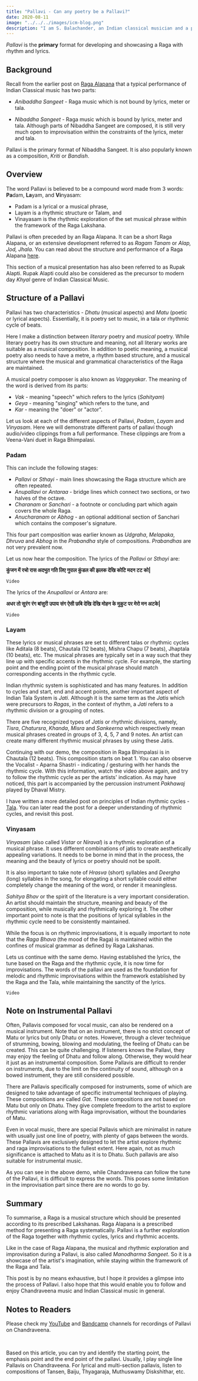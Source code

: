 ```yaml
---
title: "Pallavi - Can any poetry be a Pallavi?"
date: 2020-08-11
image: "../../../images/icm-blog.png"
description: "I am S. Balachander, an Indian classical musician and a performing artist of Chandraveena. In my long association with music, I have been privileged to have had deep and meaningful discussions on the theory of music with my Ustad, and undertaken further study of scriptures to understand our music better. Here I share my understanding of what a Pallavi (composition) is. Pallavi is also popularly known as Bandish/Kriti. Read on to find out more!"
---
```


*Pallavi* is the **primary** format for developing and showcasing a Raga with rhythm and lyrics.

## Background
Recall from the earlier post on [Raga Alapana](/blog/raga-alapana/) that a typical performance of Indian Classical music has two parts:

* *Anibaddha Sangeet* - Raga music which is not bound by lyrics, meter or tala.

* *Nibaddha Sangeet* - Raga music which is bound by lyrics, meter and tala. Although parts of Nibaddha Sangeet are composed, it is still very much open to improvisation within the constraints of the lyrics, meter and tala.

Pallavi is the primary format of Nibaddha Sangeet. It is also popularly known as a composition, *Kriti* or *Bandish*.

## Overview

The word Pallavi is believed to be a compound word made from 3 words: **Pa**dam, **La**yam, and **Vi**nyasam:
* Padam is a lyrical or a musical phrase,
* Layam is a rhythmic structure or Talam, and
* Vinayasam is the rhythmic exploration of the set musical phrase within the framework of the Raga Lakshana.

Pallavi is often preceded by an Raga Alapana. It can be a short Raga Alapana, or an extensive development referred to as *Ragam Tanam* or *Alap, Jod, Jhala*. You can read about the structure and performance of a Raga Alapana [here](/blog/raga-alapana/).

This section of a musical presentation has also been referred to as Rupak Alapti. Rupak Alapti could also be considered as the precursor to modern day *Khyal* genre of Indian Classical Music. 

## Structure of a Pallavi

Pallavi has two characteristics - *Dhatu* (musical aspects) and *Matu* (poetic or lyrical aspects). Essentially, it is poetry set to music, in a tala or rhythmic cycle of beats. 

Here I make a distinction between *literary* poetry and *musical* poetry. While literary poetry has its own structure and meaning, not all literary works are suitable as a musical composition. In addition to poetic meaning, a musical poetry also needs to have a metre, a rhythm based structure, and a musical structure where the musical and grammatical characteristics of the Raga are maintained.

A musical poetry composer is also known as *Vaggeyakar*. The meaning of the word is derived from its parts:
* *Vak* - meaning "speech" which refers to the lyrics (*Sahityam*) 
* *Geya* - meaning "singing" which refers to the tune, and 
* *Kar* - meaning the "doer" or "actor".

Let us look at each of the different aspects of Pallavi, *Padam*, *Layam* and *Vinyasam*. Here we will demonstrate different parts of pallavi though audio/video clippings from a full performance. These clippings are from a Veena-Vani duet in Raga Bhimpalasi.

### Padam

This can include the following stages:

* *Pallavi* or *Sthayi* - main lines showcasing the Raga structure which are often repeated.
* *Anupallavi* or *Antaraa* - bridge lines which connect two sections, or two halves of the octave.
* *Charanam* or *Sanchari* - a footnote or concluding part which again covers the whole Raga.
* *Anucharanam* or *Abhog* - an optional additional section of Sanchari which contains the composer's signature.

This four part composition was earlier known as *Udgraha*, *Melapaka*, *Dhruva* and *Abhog* in the *Prabandha* style of compositions. *Prabandhas* are not very prevalent now.

Let us now hear the composition. The lyrics of the *Pallavi* or *Sthayi* are:

**कुंजन में रचो रास अदभुत गति लिए गुपाल कुंडल की झलक देखि कोटि मदन टट को|**

```
Video
```

The lyrics of the *Anupallavi* or *Antara* are:

**अधर तो सुरंग रंग बांसुरी उपाय संग ऐसी छबि देखि देखि मोहन के मुकुट पर मेरो मन अटके|**

```
Video
```

### Layam

These lyrics or musical phrases are set to different talas or rhythmic cycles like Aditala (8 beats), Chautala (12 beats), Mishra Chapu (7 beats), Jhaptala (10 beats), etc. The musical phrases are typically set in a way such that they line up with specific accents in the rhythmic cycle. For example, the starting point and the ending point of the musical phrase should match corresponding accents in the rhythmic cycle.

Indian rhythmic system is sophisticated and has many features. In addition to cycles and start, end and accent points, another important aspect of Indian Tala System is *Jati*. Although it is the same term as the *Jatis* which were precursors to *Ragas*, in the context of rhythm, a *Jati* refers to a rhythmic division or a grouping of notes.

There are five recognized types of *Jatis* or rhythmic divisions, namely, *Tisra*, *Chatursra*, *Khanda*, *Misra* and *Sankeerna* which respectively mean musical phrases created in groups of 3, 4, 5, 7 and 9 notes. An artist can create many different rhythmic musical phrases by using these Jatis.

Continuing with our demo, the composition in Raga Bhimpalasi is in Chautala (12 beats). This composition starts on beat 1. You can also observe the Vocalist - Aparna Shastri - indicating / gesturing with her hands the rhythmic cycle. With this information, watch the video above again, and try to follow the rhythmic cycle as per the artists' indication. As may have noticed, this part is accompanied by the percussion instrument *Pakhawaj* played by Dhaval Mistry.

I have written a more detailed post on principles of Indian rhythmic cycles - [Tala](/blog/taladhaya). You can later read the post for a deeper understanding of rhythmic cycles, and revisit this post. 

### Vinyasam

*Vinyasam* (also called *Vistar* or *Niraval*) is a rhythmic exploration of a musical phrase. It uses different combinations of jatis to create aesthetically appealing variations. It needs to be borne in mind that in the process, the meaning and the beauty of lyrics or poetry should not be spoilt. 

It is also important to take note of *Hrasva* (short) syllables and *Deergha* (long) syllables in the song, for elongating a short syllable could either completely change the meaning of the word, or render it meaningless. 

*Sahitya Bhav* or the spirit of the literature is a very important consideration. An artist should maintain the structure, meaning and beauty of the composition, while musically and rhythmically exploring it. The other important point to note is that the positions of lyrical syllables in the rhythmic cycle need to be consistently maintained.

While the focus is on rhythmic improvisations, it is equally important to note that the *Raga Bhava* (the mood of the Raga) is maintained within the confines of musical grammar as defined by Raga Lakshanas.

Lets us continue with the same demo. Having established the lyrics, the tune based on the Raga and the rhythmic cycle, it is now time for improvisations. The words of the pallavi are used as the foundation for melodic and rhythmic improvisations within the framework established by the Raga and the Tala, while maintaining the sanctity of the lyrics.

```
Video
```

## Note on Instrumental Pallavi

Often, Pallavis composed for vocal music, can also be rendered on a musical instrument. Note that on an instrument, there is no strict concept of Matu or lyrics but only Dhatu or notes. However, through a clever technique of strumming, bowing, blowing and modulating, the feeling of Dhatu can be created. This can be quite challenging. If listeners knows the Pallavi, they may enjoy the feeling of Dhatu and follow along. Otherwise, they would hear it just as an instrumental composition. Some Pallavis are difficult to render on instruments, due to the limit on the continuity of sound, although on a bowed instrument, they are still considered possible. 

There are Pallavis specifically composed for instruments, some of which are designed to take advantage of specific instrumental techniques of playing. These compositions are called *Gat*. These compositions are not based on Matu but only on Dhatu. They give complete freedom to the artist to explore rhythmic variations along with Raga improvisation, without the boundaries of Matu.

Even in vocal music, there are special Pallavis which are minimalist in nature with usually just one line of poetry, with plenty of gaps between the words. These Pallavis are exclusively designed to let the artist explore rhythmic and raga improvisations to the fullest extent. Here again, not as much significance is attached to Matu as it is to Dhatu. Such pallavis are also suitable for instrumental music.

As you can see in the above demo, while Chandraveena can follow the tune of the Pallavi, it is difficult to express the words. This poses some limitation in the improvisation part since there are no words to go by.

## Summary

To summarise, a Raga is a musical structure which should be presented according to its prescribed Lakshanas. Raga Alapana is a prescribed method for presenting a Raga systematically. Pallavi is a further exploration of the Raga together with rhythmic cycles, lyrics and rhythmic accents.

Like in the case of Raga Alapana, the musical and rhythmic exploration and improvisation during a Pallavi, is also called *Manodharma Sangeet*. So it is a showcase of the artist's imagination, while staying within the framework of the Raga and Tala.

This post is by no means exhaustive, but I hope it provides a glimpse into the process of Pallavi. I also hope that this would enable you to follow and enjoy Chandraveena music and Indian Classical music in general.

<notice-box>

## Notes to Readers

Please check my <a href="https://www.youtube.com/channel/UCxPyMV4LS9YBePXM0mV4hjg"><inline-button background="#ff0000">YouTube</inline-button></a> and <a href="https://chandraveena.bandcamp.com/"><inline-button background="#408294">Bandcamp</inline-button></a> channels for recordings of Pallavi on Chandraveena.

<br>

Based on this article, you can try and identify the starting point, the emphasis point and the end point of the pallavi. Usually, I play single line Pallavis on Chandraveena. For lyrical and multi-section pallavis, listen to compositions of Tansen, Baiju, Thyagaraja, Muthuswamy Diskshithar, etc.

</notice-box>
